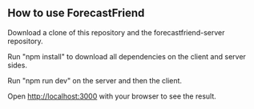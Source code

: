 ## How to use ForecastFriend

Download a clone of this repository and the forecastfriend-server repository.

Run "npm install" to download all dependencies on the client and server sides.

Run "npm run dev" on the server and then the client.

Open [http://localhost:3000](http://localhost:3000) with your browser to see the result.
